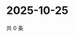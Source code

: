 # 2025-10-25

共 0 条

<!-- BEGIN ZHIHUVIDEO -->
<!-- 最后更新时间 Sat Oct 25 2025 07:10:36 GMT+0800 (China Standard Time) -->

<!-- END ZHIHUVIDEO -->
